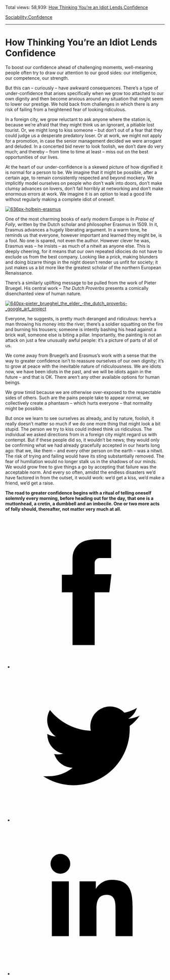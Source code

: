 Total views: 58,939: [How Thinking You’re an Idiot Lends Confidence](https://www.theschooloflife.com/thebookoflife/how-thinking-youre-an-idiot-lends-confidence/)

[Sociability:](https://www.theschooloflife.com/thebookoflife/category/sociability/)[Confidence](https://www.theschooloflife.com/thebookoflife/category/sociability/confidence/)

* * *

# How Thinking You’re an Idiot Lends Confidence
<style>
						.alignnone {
  display: block;
  margin-left: auto;
  margin-right: auto;
  align: center:
}

.addtoany_share_save_container {
display:none;
}

.wp-block-image {
		display: block;
  margin-left: auto;
  margin-right: auto;
  width: 50%;
}

.aligncenter {
display: block;
  margin-left: auto;
  margin-right: auto;
  align: center:
}

@media only screen and (max-width: 500px) {
  .wp-block-image {
		display: block;
  margin-left: auto;
  margin-right: auto;
  width: 100%;
} }

h1 {max-width: 600px !important;
}
.s18-single-post .content-area .site-main article .post-cat-header-display + .old-wrapper p {
    font-size: 1.200em
}
						</style>

To boost our confidence ahead of challenging moments, well-meaning people often try to draw our attention to our good sides: our intelligence, our competence, our strength.

But this can – curiously – have awkward consequences. There’s a type of under-confidence that arises specifically when we grow too attached to our own dignity and then become anxious around any situation that might seem to lower our prestige. We hold back from challenges in which there is any risk of failing from a heightened fear of looking ridiculous.

In a foreign city, we grow reluctant to ask anyone where the station is, because we’re afraid that they might think us an ignorant, a pitiable lost tourist. Or, we might long to kiss someone – but don’t out of a fear that they could judge us a desperate predatory loser. Or at work, we might not apply for a promotion, in case the senior management decided we were arrogant and deluded. In a concerted bid never to look foolish, we don’t dare do very much; and thereby – from time to time at least – miss out on the best opportunities of our lives.

At the heart of our under-confidence is a skewed picture of how dignified it is normal for a person to be. We imagine that it might be possible, after a certain age, to remain consistently respected and beyond mockery. We implicitly model ourselves on people who don’t walk into doors, don’t make clumsy advances on lovers, don’t fail horribly at networking and don’t make enormous errors at work. We imagine it is an option to lead a good life without regularly making a complete idiot of oneself.

[![636px-holbein-erasmus](https://www.theschooloflife.com/thebookoflife/wp-content/uploads/2016/10/636px-Holbein-erasmus.jpg)](http://www.thebookoflife.org/wp-content/uploads/2016/10/636px-Holbein-erasmus.jpg)

One of the most charming books of early modern Europe is _In Praise of Folly_, written by the Dutch scholar and philosopher Erasmus in 1509. In it, Erasmus advances a hugely liberating argument. In a warm tone, he reminds us that everyone, however important and learned they might be, is a fool. No one is spared, not even the author. However clever he was, Erasmus was – he insists – as much of a nitwit as anyone else. This is deeply cheering, for it means that our own repeated idiocies do not have to exclude us from the best company. Looking like a prick, making blunders and doing bizarre things in the night doesn’t render us unfit for society; it just makes us a bit more like the greatest scholar of the northern European Renaissance.

There’s a similarly uplifting message to be pulled from the work of Pieter Bruegel. His central work – _The Dutch Proverbs_ presents a comically disenchanted view of human nature.

[![640px-pieter_brueghel_the_elder_-_the_dutch_proverbs_-_google_art_project](https://www.theschooloflife.com/thebookoflife/wp-content/uploads/2016/10/640px-Pieter_Brueghel_the_Elder_-_The_Dutch_Proverbs_-_Google_Art_Project.jpg)](http://www.thebookoflife.org/wp-content/uploads/2016/10/640px-Pieter_Brueghel_the_Elder_-_The_Dutch_Proverbs_-_Google_Art_Project.jpg)

Everyone, he suggests, is pretty much deranged and ridiculous: here’s a man throwing his money into the river; there’s a soldier squatting on the fire and burning his trousers; someone is intently bashing his head against a brick wall, someone else is biting a pillar. Importantly, the painting is not an attack on just a few unusually awful people: it’s a picture of parts of all of us.

We come away from Bruegel’s and Erasmus’s work with a sense that the way to greater confidence isn’t to reassure ourselves of our own dignity; it’s to grow at peace with the inevitable nature of ridiculousness. We are idiots now, we have been idiots in the past, and we will be idiots again in the future – and that is OK. There aren’t any other available options for human beings.

We grow timid because we are otherwise over-exposed to the respectable sides of others. Such are the pains people take to appear normal, we collectively create a phantasm – which hurts everyone – that normality might be possible.

But once we learn to see ourselves as already, and by nature, foolish, it really doesn’t matter so much if we do one more thing that might look a bit stupid. The person we try to kiss could indeed think us ridiculous. The individual we asked directions from in a foreign city might regard us with contempt. But if these people did so, it wouldn’t be news; they would only be confirming what we had already gracefully accepted in our hearts long ago: that we, like them – and every other person on the earth – was a nitwit. The risk of trying and failing would have its sting substantially removed. The fear of humiliation would no longer stalk us in the shadows of our minds. We would grow free to give things a go by accepting that failure was the acceptable norm. And every so often, amidst the endless disasters we’d have factored in from the outset, it would work: we’d get a kiss, we’d make a friend, we’d get a raise.

**The road to greater confidence begins with a ritual of telling oneself solemnly every morning, before heading out for the day, that one is a muttonhead, a cretin, a dumbbell and an imbecile. One or two more acts of folly should, thereafter, not matter very much at all.**

<style>
    .iframe-class { display: block !important; }
</style>

- [<svg xmlns="http://www.w3.org/2000/svg" viewbox="0 0 26 26"><title>Facebook</title>
                    <g>
                        <path d="M8.38,10H9.92c.2,0,.29,0,.29-.28,0-.82,0-1.64,0-2.46a3.05,3.05,0,0,1,2.57-3.15A7.22,7.22,0,0,1,14,3.95c.86,0,1.71,0,2.57,0h.25v3.2h-2A.85.85,0,0,0,14,8c0,.62,0,1.24,0,1.91h2.87L16.51,13H14v9H10.21V13H8.38Z"></path>
                    </g>
                </svg>](http://www.facebook.com/sharer/sharer.php?u=https://www.theschooloflife.com/thebookoflife/how-thinking-youre-an-idiot-lends-confidence/)
- [<svg xmlns="http://www.w3.org/2000/svg" viewbox="0 0 26 26"><title>Twitter</title>
                    <path d="M21.69,7.9a6.75,6.75,0,0,1-1.94.53,3.39,3.39,0,0,0,1.48-1.87,6.76,6.76,0,0,1-2.14.82,3.38,3.38,0,0,0-5.75,3.08,9.59,9.59,0,0,1-7-3.53,3.38,3.38,0,0,0,1,4.51A3.36,3.36,0,0,1,5.89,11v0A3.38,3.38,0,0,0,8.6,14.37a3.39,3.39,0,0,1-1.53.06,3.38,3.38,0,0,0,3.15,2.35A6.78,6.78,0,0,1,6,18.22a6.87,6.87,0,0,1-.81,0A9.6,9.6,0,0,0,20,10.08q0-.22,0-.44A6.86,6.86,0,0,0,21.69,7.9Z"></path>
                </svg>](http://twitter.com/share?url=https://www.theschooloflife.com/thebookoflife/how-thinking-youre-an-idiot-lends-confidence/&text=&via=theschooloflife)
- [<svg xmlns="http://www.w3.org/2000/svg" viewbox="0 0 26 26"><title>LinkedIn</title>
<path class="cls-2" d="M6.67,10H9.58v9.36H6.67ZM8.13,5.32A1.69,1.69,0,1,1,6.44,7,1.69,1.69,0,0,1,8.13,5.32"></path><path class="cls-2" d="M11.41,10H14.2v1.28h0A3.06,3.06,0,0,1,17,9.75c2.95,0,3.49,1.94,3.49,4.46v5.14H17.57V14.79c0-1.09,0-2.48-1.51-2.48s-1.75,1.18-1.75,2.4v4.63H11.41Z"></path></svg>](https://www.linkedin.com/shareArticle?mini=true&url=https://www.theschooloflife.com/thebookoflife/how-thinking-youre-an-idiot-lends-confidence/)
